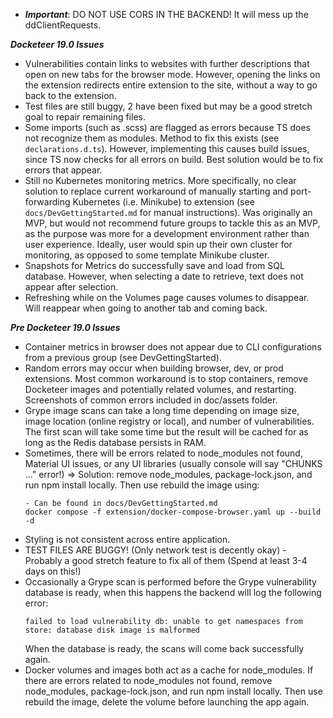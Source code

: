 * ***Important***: DO NOT USE CORS IN THE BACKEND! It will mess up the ddClientRequests. 

***Docketeer 19.0 Issues***

* Vulnerabilities contain links to websites with further descriptions that open on new tabs for the browser mode. However, opening the links on the extension redirects entire extension to the site, without a way to go back to the extension.
* Test files are still buggy, 2 have been fixed but may be a good stretch goal to repair remaining files.
* Some imports (such as .scss) are flagged as errors because TS does not recognize them as modules. Method to fix this exists (see `declarations.d.ts`). However, implementing this causes build issues, since TS now checks for all errors on build. Best solution would be to fix errors that appear.
* Still no Kubernetes monitoring metrics. More specifically, no clear solution to replace current workaround of manually starting and port-forwarding Kubernetes (i.e. Minikube) to extension (see `docs/DevGettingStarted.md` for manual instructions). Was originally an MVP, but would not recommend future groups to tackle this as an MVP, as the purpose was more for a development environment rather than user experience. Ideally, user would spin up their own cluster for monitoring, as opposed to some template Minikube cluster.
* Snapshots for Metrics do successfully save and load from SQL database. However, when selecting a date to retrieve, text does not appear after selection.
* Refreshing while on the Volumes page causes volumes to disappear. Will reappear when going to another tab and coming back.

***Pre Docketeer 19.0 Issues***
* Container metrics in browser does not appear due to CLI configurations from a previous group (see DevGettingStarted).
* Random errors may occur when building browser, dev, or prod extensions. Most common workaround is to stop containers, remove Docketeer images and potentially related volumes, and restarting. Screenshots of common errors included in doc/assets folder.
* Grype image scans can take a long time depending on image size, image location (online registry or local), and number of vulnerabilities. The first scan will take some time but the result will be cached for as long as the Redis database persists in RAM.
* Sometimes, there will be errors related to node_modules not found, Material UI issues, or any UI libraries (usually console will say "CHUNKS ..." error!) => Solution: remove node_modules, package-lock.json, and run npm install locally. Then use rebuild the image using:
    ```
    - Can be found in docs/DevGettingStarted.md
    docker compose -f extension/docker-compose-browser.yaml up --build -d
    ```
* Styling is not consistent across entire application.
* TEST FILES ARE BUGGY! (Only network test is decently okay) - Probably a good stretch feature to fix all of them (Spend at least 3-4 days on this!)
* Occasionally a Grype scan is performed before the Grype vulnerability database is ready, when this happens the backend will log the following error:
  ```
  failed to load vulnerability db: unable to get namespaces from store: database disk image is malformed
  ```
  When the database is ready, the scans will come back successfully again.
* Docker volumes and images both act as a cache for node_modules. If there are errors related to node_modules not found, remove node_modules, package-lock.json, and run npm install locally. Then use rebuild the image, delete the volume before launching the app again. 
